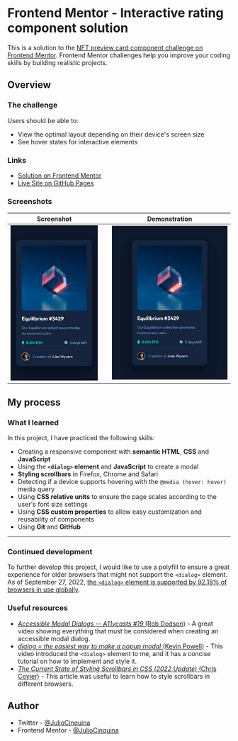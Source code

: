 # Frontend Mentor - Interactive rating component solution

This is a solution to the [NFT preview card component challenge on Frontend Mentor](https://www.frontendmentor.io/challenges/nft-preview-card-component-SbdUL_w0U). Frontend Mentor challenges help you improve your coding skills by building realistic projects.

## Overview

### The challenge

Users should be able to:

- View the optimal layout depending on their device's screen size
- See hover states for interactive elements

### Links

- [Solution on Frontend Mentor]()
- [Live Site on GitHub Pages]()

### Screenshots

|                        Screenshot                         |     |                                     Demonstration                                      |
| :-------------------------------------------------------: | :-: | :------------------------------------------------------------------------------------: |
| ![Screenshot of the solution](screenshots/screenshot.png) |     | ![GIF showing the interactive elements of the solution](screenshots/demonstration.gif) |

## My process

### What I learned

In this project, I have practiced the following skills:

- Creating a responsive component with **semantic HTML**, **CSS** and **JavaScript**
- Using the **`<dialog>` element** and **JavaScript** to create a modal
- **Styling scrollbars** in Firefox, Chrome and Safari
- Detecting if a device supports hovering with the `@media (hover: hover)` media query
- Using **CSS relative units** to ensure the page scales according to the user's font size settings
- Using **CSS custom properties** to allow easy customization and reusability of components
- Using **Git** and **GitHub**

---

### Continued development

To further develop this project, I would like to use a polyfill to ensure a great experience for older browsers that might not support the `<dialog>` element. As of September 27, 2022, [the `<dialog>` element is supported by 92.18% of browsers in use globally](https://caniuse.com/dialog).

### Useful resources

- [_Accessible Modal Dialogs -- A11ycasts #19_ (Rob Dodson)](https://www.youtube.com/watch?v=JS68faEUduk) - A great video showing everything that must be considered when creating an accessible modal dialog.
- [_dialog = the easiest way to make a popup modal_ (Kevin Powell)](https://www.youtube.com/watch?v=TAB_v6yBXIE) - This video introduced the `<dialog>` element to me, and it has a concise tutorial on how to implement and style it.
- [_The Current State of Styling Scrollbars in CSS (2022 Update)_ (Chris Coyier)](https://css-tricks.com/the-current-state-of-styling-scrollbars-in-css/) - This article was useful to learn how to style scrollbars in different browsers.

## Author

- Twitter - [@JulioCinquina](https://twitter.com/JulioCinquina)
- Frontend Mentor - [@JulioCinquina](https://www.frontendmentor.io/profile/JulioCinquina)

